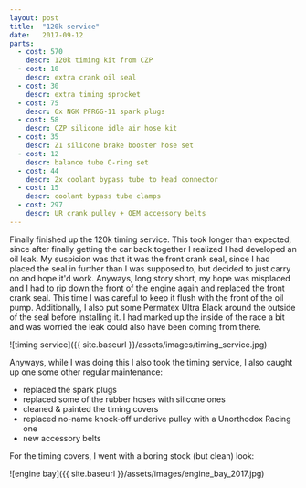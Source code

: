 ```yaml
---
layout: post
title:  "120k service"
date:   2017-09-12
parts:
  - cost: 570
    descr: 120k timing kit from CZP
  - cost: 10
    descr: extra crank oil seal
  - cost: 30
    descr: extra timing sprocket
  - cost: 75
    descr: 6x NGK PFR6G-11 spark plugs
  - cost: 58
    descr: CZP silicone idle air hose kit
  - cost: 35
    descr: Z1 silicone brake booster hose set
  - cost: 12
    descr: balance tube O-ring set
  - cost: 44
    descr: 2x coolant bypass tube to head connector
  - cost: 15
    descr: coolant bypass tube clamps
  - cost: 297
    descr: UR crank pulley + OEM accessory belts
---
```


Finally finished up the 120k timing service. This took longer than expected,
since after finally getting the car back together I realized I had developed an
oil leak.  My suspicion was that it was the front crank seal, since I had
placed the seal in further than I was supposed to, but decided to just carry on
and hope it'd work. Anyways, long story short, my hope was misplaced and I had
to rip down the front of the engine again and replaced the front crank seal.
This time I was careful to keep it flush with the front of the oil pump.
Additionally, I also put some Permatex Ultra Black around the outside of the
seal before installing it. I had marked up the inside of the race a bit and was
worried the leak could also have been coming from there.

![timing service]({{ site.baseurl }}/assets/images/timing_service.jpg)

Anyways, while I was doing this I also took the timing service, I also caught
up one some other regular maintenance:

 * replaced the spark plugs
 * replaced some of the rubber hoses with silicone ones
 * cleaned & painted the timing covers
 * replaced no-name knock-off underive pulley with a Unorthodox Racing one
 * new accessory belts

For the timing covers, I went with a boring stock (but clean) look:

![engine bay]({{ site.baseurl }}/assets/images/engine_bay_2017.jpg)
